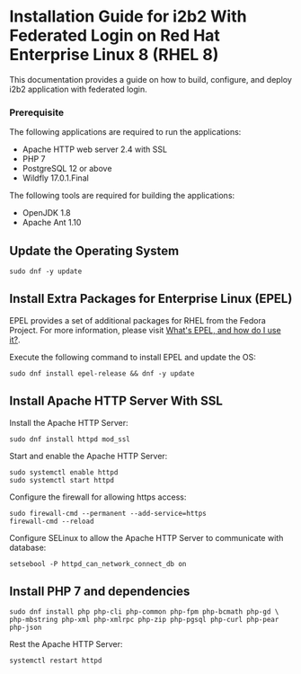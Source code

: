 # Installation Guide for i2b2 With Federated Login on Red Hat Enterprise Linux 8 (RHEL 8)
This documentation provides a guide on how to build, configure, and deploy i2b2 application with federated login.

### Prerequisite

The following applications are required to run the applications:

- Apache HTTP web server 2.4 with SSL
- PHP 7
- PostgreSQL 12 or above
- Wildfly 17.0.1.Final

The following tools are required for building the applications:
- OpenJDK 1.8
- Apache Ant 1.10

## Update the Operating System
```shell
sudo dnf -y update
```

## Install Extra Packages for Enterprise Linux (EPEL)

EPEL provides a set of additional packages for RHEL from the Fedora Project.  For more information, please visit [What's EPEL, and how do I use it?](https://www.redhat.com/en/blog/whats-epel-and-how-do-i-use-it).

Execute the following command to install EPEL and update the OS:

```shell
sudo dnf install epel-release && dnf -y update
```

## Install Apache HTTP Server With SSL

Install the Apache HTTP Server:

```shell
sudo dnf install httpd mod_ssl
```

Start and enable the Apache HTTP Server:

```shell
sudo systemctl enable httpd
sudo systemctl start httpd
```

Configure the firewall for allowing https access:

```shell
sudo firewall-cmd --permanent --add-service=https
firewall-cmd --reload
```

Configure SELinux to allow the Apache HTTP Server to communicate with database:

```shell
setsebool -P httpd_can_network_connect_db on
```

## Install PHP 7 and dependencies

```shell
sudo dnf install php php-cli php-common php-fpm php-bcmath php-gd \
php-mbstring php-xml php-xmlrpc php-zip php-pgsql php-curl php-pear php-json
```

Rest the Apache HTTP Server:

```shell
systemctl restart httpd
```